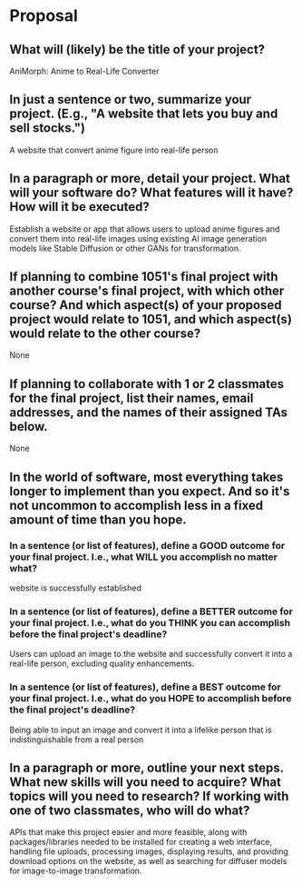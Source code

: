 # Proposal

## What will (likely) be the title of your project?

AniMorph: Anime to Real-Life Converter

## In just a sentence or two, summarize your project. (E.g., "A website that lets you buy and sell stocks.")

A website that convert anime figure into real-life person

## In a paragraph or more, detail your project. What will your software do? What features will it have? How will it be executed?

Establish a website or app that allows users to upload anime figures and convert them into real-life images using existing AI image generation models like Stable Diffusion or other GANs for transformation.

## If planning to combine 1051's final project with another course's final project, with which other course? And which aspect(s) of your proposed project would relate to 1051, and which aspect(s) would relate to the other course?

None

## If planning to collaborate with 1 or 2 classmates for the final project, list their names, email addresses, and the names of their assigned TAs below.

None

## In the world of software, most everything takes longer to implement than you expect. And so it's not uncommon to accomplish less in a fixed amount of time than you hope.

### In a sentence (or list of features), define a GOOD outcome for your final project. I.e., what WILL you accomplish no matter what?

website is successfully established

### In a sentence (or list of features), define a BETTER outcome for your final project. I.e., what do you THINK you can accomplish before the final project's deadline?

Users can upload an image to the website and successfully convert it into a real-life person, excluding quality enhancements.

### In a sentence (or list of features), define a BEST outcome for your final project. I.e., what do you HOPE to accomplish before the final project's deadline?

Being able to input an image and convert it into a lifelike person that is indistinguishable from a real person

## In a paragraph or more, outline your next steps. What new skills will you need to acquire? What topics will you need to research? If working with one of two classmates, who will do what?

APIs that make this project easier and more feasible, along with packages/libraries needed to be installed for creating a web interface, handling file uploads, processing images, displaying results, and providing download options on the website, as well as searching for diffuser models for image-to-image transformation.
